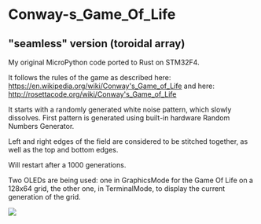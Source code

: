 # Conway-s_Game_Of_Life
## "seamless" version (toroidal array)

My original MicroPython code ported to Rust on STM32F4.

It follows the rules of the game as described here: https://en.wikipedia.org/wiki/Conway's_Game_of_Life
and here: http://rosettacode.org/wiki/Conway's_Game_of_Life

It starts with a randomly generated white noise pattern, which slowly dissolves. 
First pattern is generated using built-in hardware Random Numbers Generator.

Left and right edges of the field are considered to be stitched together, 
as well as the top and bottom edges.

Will restart after a 1000 generations.

Two OLEDs are being used: one in GraphicsMode for the Game Of Life on a 128x64 grid,
the other one, in TerminalMode, to display the current generation of the grid. 

![](conway_dualOLED.gif)